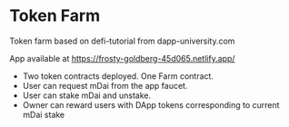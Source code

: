 # Token Farm

Token farm based on defi-tutorial from dapp-university.com

App available at https://frosty-goldberg-45d065.netlify.app/

- Two token contracts deployed. One Farm contract.
- User can request mDai from the app faucet.
- User can stake mDai and unstake.
- Owner can reward users with DApp tokens corresponding to current mDai stake

